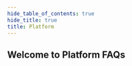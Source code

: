 ```yaml
---
hide_table_of_contents: true
hide_title: true
title: Platform
---
```


<!-- # Platform -->

<!-- Custom component -->

## Welcome to Platform FAQs
